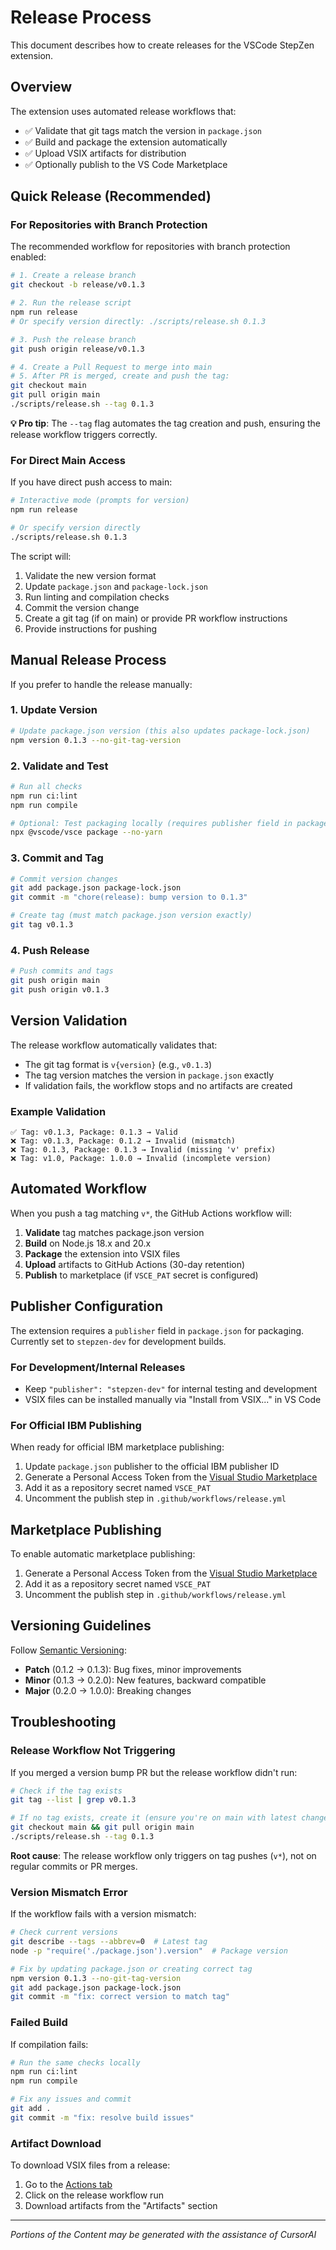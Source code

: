 <!--
Copyright IBM Corp. 2025
Assisted by CursorAI
-->

# Release Process

This document describes how to create releases for the VSCode StepZen extension.

## Overview

The extension uses automated release workflows that:

- ✅ Validate that git tags match the version in `package.json`
- ✅ Build and package the extension automatically
- ✅ Upload VSIX artifacts for distribution
- ✅ Optionally publish to the VS Code Marketplace

## Quick Release (Recommended)

### For Repositories with Branch Protection

The recommended workflow for repositories with branch protection enabled:

```bash
# 1. Create a release branch
git checkout -b release/v0.1.3

# 2. Run the release script
npm run release
# Or specify version directly: ./scripts/release.sh 0.1.3

# 3. Push the release branch
git push origin release/v0.1.3

# 4. Create a Pull Request to merge into main
# 5. After PR is merged, create and push the tag:
git checkout main
git pull origin main
./scripts/release.sh --tag 0.1.3
```

**💡 Pro tip**: The `--tag` flag automates the tag creation and push, ensuring the release workflow triggers correctly.

### For Direct Main Access

If you have direct push access to main:

```bash
# Interactive mode (prompts for version)
npm run release

# Or specify version directly
./scripts/release.sh 0.1.3
```

The script will:

1. Validate the new version format
2. Update `package.json` and `package-lock.json`
3. Run linting and compilation checks
4. Commit the version change
5. Create a git tag (if on main) or provide PR workflow instructions
6. Provide instructions for pushing

## Manual Release Process

If you prefer to handle the release manually:

### 1. Update Version

```bash
# Update package.json version (this also updates package-lock.json)
npm version 0.1.3 --no-git-tag-version
```

### 2. Validate and Test

```bash
# Run all checks
npm run ci:lint
npm run compile

# Optional: Test packaging locally (requires publisher field in package.json)
npx @vscode/vsce package --no-yarn
```

### 3. Commit and Tag

```bash
# Commit version changes
git add package.json package-lock.json
git commit -m "chore(release): bump version to 0.1.3"

# Create tag (must match package.json version exactly)
git tag v0.1.3
```

### 4. Push Release

```bash
# Push commits and tags
git push origin main
git push origin v0.1.3
```

## Version Validation

The release workflow automatically validates that:

- The git tag format is `v{version}` (e.g., `v0.1.3`)
- The tag version matches the version in `package.json` exactly
- If validation fails, the workflow stops and no artifacts are created

### Example Validation

```
✅ Tag: v0.1.3, Package: 0.1.3 → Valid
❌ Tag: v0.1.3, Package: 0.1.2 → Invalid (mismatch)
❌ Tag: 0.1.3, Package: 0.1.3 → Invalid (missing 'v' prefix)
❌ Tag: v1.0, Package: 1.0.0 → Invalid (incomplete version)
```

## Automated Workflow

When you push a tag matching `v*`, the GitHub Actions workflow will:

1. **Validate** tag matches package.json version
2. **Build** on Node.js 18.x and 20.x
3. **Package** the extension into VSIX files
4. **Upload** artifacts to GitHub Actions (30-day retention)
5. **Publish** to marketplace (if `VSCE_PAT` secret is configured)

## Publisher Configuration

The extension requires a `publisher` field in `package.json` for packaging. Currently set to `stepzen-dev` for development builds.

### For Development/Internal Releases

- Keep `"publisher": "stepzen-dev"` for internal testing and development
- VSIX files can be installed manually via "Install from VSIX..." in VS Code

### For Official IBM Publishing

When ready for official IBM marketplace publishing:

1. Update `package.json` publisher to the official IBM publisher ID
2. Generate a Personal Access Token from the [Visual Studio Marketplace](https://marketplace.visualstudio.com/manage)
3. Add it as a repository secret named `VSCE_PAT`
4. Uncomment the publish step in `.github/workflows/release.yml`

## Marketplace Publishing

To enable automatic marketplace publishing:

1. Generate a Personal Access Token from the [Visual Studio Marketplace](https://marketplace.visualstudio.com/manage)
2. Add it as a repository secret named `VSCE_PAT`
3. Uncomment the publish step in `.github/workflows/release.yml`

## Versioning Guidelines

Follow [Semantic Versioning](https://semver.org/):

- **Patch** (0.1.2 → 0.1.3): Bug fixes, minor improvements
- **Minor** (0.1.3 → 0.2.0): New features, backward compatible
- **Major** (0.2.0 → 1.0.0): Breaking changes

## Troubleshooting

### Release Workflow Not Triggering

If you merged a version bump PR but the release workflow didn't run:

```bash
# Check if the tag exists
git tag --list | grep v0.1.3

# If no tag exists, create it (ensure you're on main with latest changes)
git checkout main && git pull origin main
./scripts/release.sh --tag 0.1.3
```

**Root cause**: The release workflow only triggers on tag pushes (`v*`), not on regular commits or PR merges.

### Version Mismatch Error

If the workflow fails with a version mismatch:

```bash
# Check current versions
git describe --tags --abbrev=0  # Latest tag
node -p "require('./package.json').version"  # Package version

# Fix by updating package.json or creating correct tag
npm version 0.1.3 --no-git-tag-version
git add package.json package-lock.json
git commit -m "fix: correct version to match tag"
```

### Failed Build

If compilation fails:

```bash
# Run the same checks locally
npm run ci:lint
npm run compile

# Fix any issues and commit
git add .
git commit -m "fix: resolve build issues"
```

### Artifact Download

To download VSIX files from a release:

1. Go to the [Actions tab](https://github.com/stepzen-dev/vscode-stepzen/actions)
2. Click on the release workflow run
3. Download artifacts from the "Artifacts" section

---

_Portions of the Content may be generated with the assistance of CursorAI_

